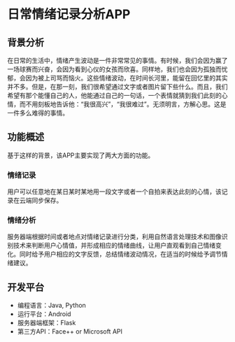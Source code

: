 # 日常情绪记录分析APP

## 背景分析

在日常的生活中，情绪产生波动是一件非常常见的事情。有时候，我们会因为赢了一场球赛而兴奋，会因为看到心仪的女孩而欣喜。同样地，我们也会因为孤独而忧郁，会因为被上司骂而恼火。这些情绪波动，在时间长河里，能留在回忆里的其实并不多。但是，在那一刻，我们很希望通过文字或者图片留下些什么。而且，我们希望有那个能懂自己的人，他能通过自己的一句话，一个表情就猜到我们此刻的心情，而不用刻板地告诉他：“我很高兴”，“我很难过”。无须明言，方解心思。这是一件多么难得的事情。

## 功能概述

基于这样的背景，该APP主要实现了两大方面的功能。

### 情绪记录

用户可以任意地在某日某时某地用一段文字或者一个自拍来表达此刻的心情，该记录在云端同步保存。

### 情绪分析

服务器端根据时间或者地点对情绪记录进行分类，利用自然语言处理技术和图像识别技术来判断用户心情值，并形成相应的情绪曲线，让用户直观看到自己情绪变化。同时给予用户相应的文字反馈，总结情绪波动情况，在适当的时候给予调节情绪建议。

## 开发平台

 - 编程语言：Java, Python
 - 运行平台：Android
 - 服务器端框架：Flask
 - 第三方API：Face++ or Microsoft API
